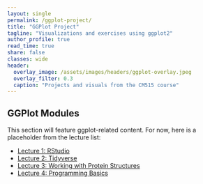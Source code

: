 ```yaml
---
layout: single
permalink: /ggplot-project/
title: "GGPlot Project"
tagline: "Visualizations and exercises using ggplot2"
author_profile: true
read_time: true
share: false
classes: wide
header:
  overlay_image: /assets/images/headers/ggplot-overlay.jpeg
  overlay_filter: 0.3
  caption: "Projects and visuals from the CM515 course"
---
```


## GGPlot Modules

This section will feature ggplot-related content. For now, here is a placeholder from the lecture list:

- [Lecture 1: RStudio](/modules/02_RStudio/)
- [Lecture 2: Tidyverse](/modules/04_Tidyverse/)
- [Lecture 3: Working with Protein Structures](/modules/09_Working_With_Protein_Structures/)
- [Lecture 4: Programming Basics](/modules/12_Programming_Basics/)



